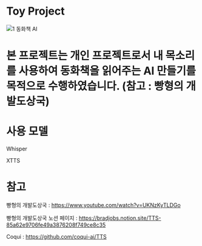 # Toy Project
![1  동화책 AI](https://github.com/user-attachments/assets/30dd471d-7658-4eb7-a940-31b3728ae9ff)

# 본 프로젝트는 개인 프로젝트로서 내 목소리를 사용하여 동화책을 읽어주는 AI 만들기를 목적으로 수행하였습니다. (참고 : 빵형의 개발도상국)

# 사용 모델
Whisper

XTTS

# 참고

빵형의 개발도상국 : https://www.youtube.com/watch?v=UKNzKyTLDGo

빵형의 개발도상국 노션 페이지 : https://bradjobs.notion.site/TTS-85a62e9706fe49a3876208f749ce8c35

Coqui : https://github.com/coqui-ai/TTS
